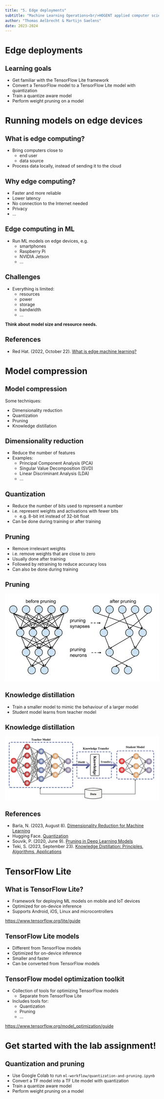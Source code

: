 ```yaml
---
title: "5. Edge deployments"
subtitle: "Machine Learning Operations<br/>HOGENT applied computer science"
author: "Thomas Aelbrecht & Martijn Saelens"
date: 2023-2024
---
```


# Edge deployments

## Learning goals

- Get familiar with the TensorFlow Lite framework
- Convert a TensorFlow model to a TensorFlow Lite model with quantization
- Train a quantize aware model
- Perform weight pruning on a model

# Running models on edge devices

## What is edge computing?

- Bring computers close to
  - end user
  - data source
- Process data locally, instead of sending it to the cloud

## Why edge computing?

- Faster and more reliable
- Lower latency
- No connection to the Internet needed
- Privacy
- ...

## Edge computing in ML

- Run ML models on edge devices, e.g.
  - smartphones
  - Raspberry Pi
  - NVIDIA Jetson
  - ...

## Challenges

- Everything is limited:
  - resources
  - power
  - storage
  - bandwidth
  - ...

**Think about model size and resource needs.**

## References

- Red Hat. (2022, October 22). [What is edge machine learning?](https://www.redhat.com/en/topics/edge-computing/what-is-edge-machine-learning)

# Model compression

## Model compression

Some techniques:

- Dimensionality reduction
- Quantization
- Pruning
- Knowledge distillation

## Dimensionality reduction

- Reduce the number of features
- Examples:
  - Principal Component Analysis (PCA)
  - Singular Value Decomposition (SVD)
  - Linear Discriminant Analysis (LDA)
  - ...

## Quantization

- Reduce the number of bits used to represent a number
- i.e. represent weights and activations with fewer bits
  - e.g. 8-bit int instead of 32-bit float
- Can be done during training or after training

## Pruning

- Remove irrelevant weights
- i.e. remove weights that are close to zero
- Usually done after training
- Followed by retraining to reduce accuracy loss
- Can also be done during training

## Pruning

![Pruning (Souvik, 2020)](./assets/05-edge-deployments/pruning.webp)

## Knowledge distillation

- Train a smaller model to mimic the behaviour of a larger model
- Student model learns from teacher model

## Knowledge distillation

![Knowledge distillation (Teki, 2023)](./assets/05-edge-deployments/knowledge-distillation.webp)

## References

- Barla, N. (2023, August 8). [Dimensionality Reduction for Machine Learning](https://neptune.ai/blog/dimensionality-reduction)
- Hugging Face. [Quantization](https://huggingface.co/docs/optimum/concept_guides/quantization)
- Souvik, P. (2020, June 9). [Pruning in Deep Learning Models](https://medium.com/@souvik.paul01/pruning-in-deep-learning-models-1067a19acd89)
- Teki, S. (2023, September 23). [Knowledge Distillation: Principles, Algorithms, Applications](https://neptune.ai/blog/knowledge-distillation)

# TensorFlow Lite

## What is TensorFlow Lite?

- Framework for deploying ML models on mobile and IoT devices
- Optimized for on-device inference
- Supports Android, iOS, Linux and microcontrollers

<https://www.tensorflow.org/lite/guide>

## TensorFlow Lite models

- Different from TensorFlow models
- Optimized for on-device inference
- Smaller and faster
- Can be converted from TensorFlow models

## TensorFlow model optimization toolkit

- Collection of tools for optimizing TensorFlow models
  - Separate from TensorFlow Lite
- Includes tools for:
  - Quantization
  - Pruning
  - ...

<https://www.tensorflow.org/model_optimization/guide>

# Get started with the lab assignment!

## Quantization and pruning

- Use Google Colab to run `ml-workflow/quantization-and-pruning.ipynb`
- Convert a TF model into a TF Lite model with quantization
- Train a quantize aware model
- Perform weight pruning on a model
